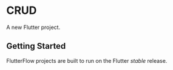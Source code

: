 # CRUD

A new Flutter project.

## Getting Started

FlutterFlow projects are built to run on the Flutter _stable_ release.
